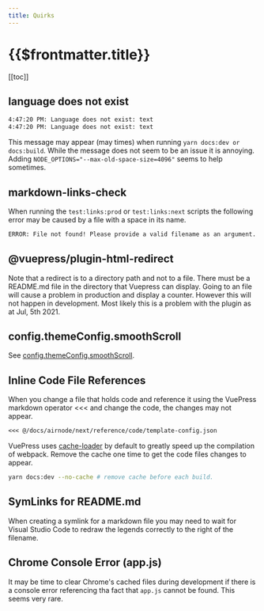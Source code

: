 ```yaml
---
title: Quirks
---
```


# {{$frontmatter.title}}

<TocHeader />
[[toc]]

## language does not exist

```bash
4:47:20 PM: Language does not exist: text
4:47:20 PM: Language does not exist: text
```

This message may appear (may times) when running `yarn docs:dev or docs:build`. While the message does not seem to be an issue it is annoying. Adding `NODE_OPTIONS="--max-old-space-size=4096"` seems to help sometimes.

## markdown-links-check

When running the `test:links:prod` or `test:links:next` scripts the following error may be caused by a file with a space in its name.

```bash
ERROR: File not found! Please provide a valid filename as an argument.
```

## @vuepress/plugin-html-redirect 

Note that a redirect is to a directory path and not to a file. There must be a README.md file in the directory that Vuepress can display. Going to an file will cause a problem in production and display a counter. However this will not happen in development. Most likely this is a problem with the plugin as at Jul, 5th 2021.

## config.themeConfig.smoothScroll

See [config.themeConfig.smoothScroll](./theme.md#config-themeconfig-smoothscroll).

## Inline Code File References

When you change a file that holds code and reference it using the VuePress markdown operator <<< and change the code, the changes may not appear.

```markdown
<<< @/docs/airnode/next/reference/code/template-config.json
```

VuePress uses [cache-loader](https://vuepress.vuejs.org/config/#locales) by default to greatly speed up the compilation of webpack. Remove the cache one time to get the code files changes to appear.

```bash
yarn docs:dev --no-cache # remove cache before each build.
```

## SymLinks for README.md

When creating a symlink for a markdown file you may need to wait for Visual Studio Code to redraw the legends correctly to the right of the filename.

## Chrome Console Error (app.js)

It may be time to clear Chrome's cached files during development if there is a console error referencing tha fact that `app.js` cannot be found. This seems very rare.
